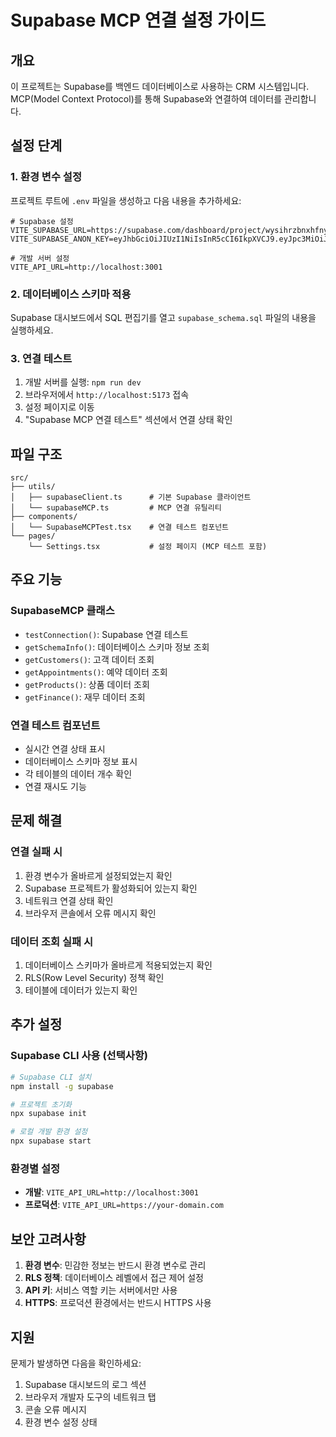 # Supabase MCP 연결 설정 가이드

## 개요
이 프로젝트는 Supabase를 백엔드 데이터베이스로 사용하는 CRM 시스템입니다. MCP(Model Context Protocol)를 통해 Supabase와 연결하여 데이터를 관리합니다.

## 설정 단계

### 1. 환경 변수 설정
프로젝트 루트에 `.env` 파일을 생성하고 다음 내용을 추가하세요:

```env
# Supabase 설정
VITE_SUPABASE_URL=https://supabase.com/dashboard/project/wysihrzbnxhfnymtnvzj
VITE_SUPABASE_ANON_KEY=eyJhbGciOiJIUzI1NiIsInR5cCI6IkpXVCJ9.eyJpc3MiOiJzdXBhYmFzZSIsInJlZiI6Ind5c2locnpibnhoZm55bXRudnpqIiwicm9sZSI6ImFub24iLCJpYXQiOjE3NTA1MTI3MjUsImV4cCI6MjA2NjA4ODcyNX0.u4UNIJikLf529VE3TSSTBzngOQ_H6OHKaUeEwYa41fY

# 개발 서버 설정
VITE_API_URL=http://localhost:3001
```

### 2. 데이터베이스 스키마 적용
Supabase 대시보드에서 SQL 편집기를 열고 `supabase_schema.sql` 파일의 내용을 실행하세요.

### 3. 연결 테스트
1. 개발 서버를 실행: `npm run dev`
2. 브라우저에서 `http://localhost:5173` 접속
3. 설정 페이지로 이동
4. "Supabase MCP 연결 테스트" 섹션에서 연결 상태 확인

## 파일 구조

```
src/
├── utils/
│   ├── supabaseClient.ts      # 기본 Supabase 클라이언트
│   └── supabaseMCP.ts         # MCP 연결 유틸리티
├── components/
│   └── SupabaseMCPTest.tsx    # 연결 테스트 컴포넌트
└── pages/
    └── Settings.tsx           # 설정 페이지 (MCP 테스트 포함)
```

## 주요 기능

### SupabaseMCP 클래스
- `testConnection()`: Supabase 연결 테스트
- `getSchemaInfo()`: 데이터베이스 스키마 정보 조회
- `getCustomers()`: 고객 데이터 조회
- `getAppointments()`: 예약 데이터 조회
- `getProducts()`: 상품 데이터 조회
- `getFinance()`: 재무 데이터 조회

### 연결 테스트 컴포넌트
- 실시간 연결 상태 표시
- 데이터베이스 스키마 정보 표시
- 각 테이블의 데이터 개수 확인
- 연결 재시도 기능

## 문제 해결

### 연결 실패 시
1. 환경 변수가 올바르게 설정되었는지 확인
2. Supabase 프로젝트가 활성화되어 있는지 확인
3. 네트워크 연결 상태 확인
4. 브라우저 콘솔에서 오류 메시지 확인

### 데이터 조회 실패 시
1. 데이터베이스 스키마가 올바르게 적용되었는지 확인
2. RLS(Row Level Security) 정책 확인
3. 테이블에 데이터가 있는지 확인

## 추가 설정

### Supabase CLI 사용 (선택사항)
```bash
# Supabase CLI 설치
npm install -g supabase

# 프로젝트 초기화
npx supabase init

# 로컬 개발 환경 설정
npx supabase start
```

### 환경별 설정
- **개발**: `VITE_API_URL=http://localhost:3001`
- **프로덕션**: `VITE_API_URL=https://your-domain.com`

## 보안 고려사항

1. **환경 변수**: 민감한 정보는 반드시 환경 변수로 관리
2. **RLS 정책**: 데이터베이스 레벨에서 접근 제어 설정
3. **API 키**: 서비스 역할 키는 서버에서만 사용
4. **HTTPS**: 프로덕션 환경에서는 반드시 HTTPS 사용

## 지원

문제가 발생하면 다음을 확인하세요:
1. Supabase 대시보드의 로그 섹션
2. 브라우저 개발자 도구의 네트워크 탭
3. 콘솔 오류 메시지
4. 환경 변수 설정 상태 
